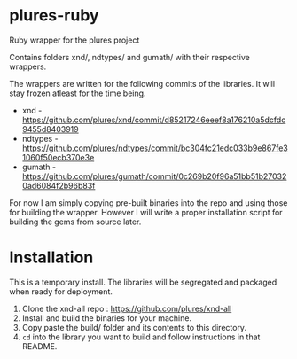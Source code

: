 # plures-ruby

Ruby wrapper for the plures project

Contains folders xnd/, ndtypes/ and gumath/ with their respective wrappers.

The wrappers are written for the following commits of the libraries. It will stay frozen
atleast for the time being.

* xnd - https://github.com/plures/xnd/commit/d85217246eeef8a176210a5dcfdc9455d8403919
* ndtypes - https://github.com/plures/ndtypes/commit/bc304fc21edc033b9e867fe31060f50ecb370e3e
* gumath - https://github.com/plures/gumath/commit/0c269b20f96a51bb51b270320ad6084f2b96b83f

For now I am simply copying pre-built binaries into the repo and using those for
building the wrapper. However I will write a proper installation script for building the gems
from source later.

# Installation

This is a temporary install. The libraries will be segregated and packaged when ready
for deployment.

1. Clone the xnd-all repo : https://github.com/plures/xnd-all
2. Install and build the binaries for your machine.
3. Copy paste the build/ folder and its contents to this directory.
4. `cd` into the library you want to build and follow instructions in that README.

